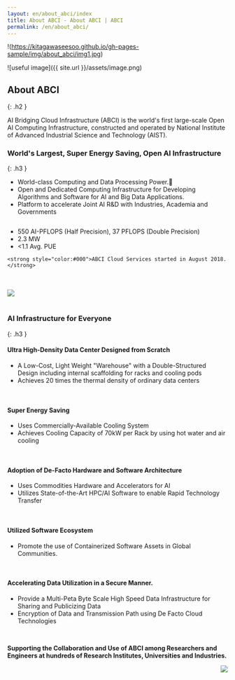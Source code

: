 ```yaml
---
layout: en/about_abci/index
title: About ABCI - About ABCI | ABCI
permalink: /en/about_abci/
---
```


!(https://kitagawaseesoo.github.io/gh-pages-sample/img/about_abci/img1.jpg)

![useful image]({{ site.url }}/assets/image.png)


## About ABCI
{: .h2 }

<div class="lead_text">AI Bridging Cloud Infrastructure (ABCI) is the world's first large-scale Open AI Computing Infrastructure, constructed and operated by National Institute of Advanced Industrial Science and Technology (AIST).</div>


### World's Largest, Super Energy Saving, Open AI Infrastructure
{: .h3 }

<div class="c">
<ul class="dot_ul">
    <li class="dot">World-class Computing and Data Processing Power.</li>
    <li class="dot">Open and Dedicated Computing Infrastructure for Developing Algorithms and Software for AI and Big Data Applications.</li>
    <li class="dot">Platform to accelerate Joint AI R&D with Industries, Academia and Governments</li>
</ul>
</div>
<div class="column">
    <ul class="square_ul">
        <li class="square">550 AI-PFLOPS (Half Precision), 37 PFLOPS (Double Precision)</li>
        <li class="square">2.3 MW</li>
        <li class="square">&lt;1.1 Avg. PUE</li>
    </ul>
   
    <strong style="color:#000">ABCI Cloud Services started in August 2018.</strong>
</div>
 <br /><br />
<img src="../../img/about_abci/map.png" /> <br /><br />


### AI Infrastructure for Everyone
{: .h3 }

<div class="c">
<h4 class="h4">Ultra High-Density Data Center Designed from Scratch</h4>
<ul class="dot_ul">
    <li class="dot">A Low-Cost, Light Weight "Warehouse" with a Double-Structured Design including internal scaffolding for racks and cooling pods</li>
    <li class="dot">Achieves 20 times the thermal density of ordinary data centers</li>
</ul>
<br />

<h4 class="h4">Super Energy Saving</h4>
<ul class="dot_ul">
    <li class="dot">Uses Commercially-Available Cooling System</li>
    <li class="dot">Achieves Cooling Capacity of 70kW per Rack by using hot water and air cooling</li>
</ul>
<br />
<h4 class="h4">Adoption of De-Facto Hardware and Software Architecture</h4>
<ul class="dot_ul">
    <li class="dot">Uses Commodities Hardware and Accelerators for AI</li>
    <li class="dot">Utilizes State-of-the-Art HPC/AI Software to enable Rapid Technology Transfer</li>
</ul>
<br />

<h4 class="h4">Utilized Software Ecosystem</h4>
<ul class="dot_ul">
    <li class="dot">Promote the use of Containerized Software Assets in Global Communities.</li>
</ul>
<br />

<h4 class="h4">Accelerating Data Utilization in a Secure Manner.</h4>
<ul class="dot_ul">
    <li class="dot">Provide a Multi-Peta Byte Scale High Speed Data Infrastructure for Sharing and Publicizing Data</li>
    <li class="dot">Encryption of Data and Transmission Path using De Facto Cloud Technologies</li>
</ul>
<br />

<strong>Supporting the Collaboration and Use of ABCI among Researchers and Engineers at hundreds of Research Institutes, Universities and Industries.</strong>
</div>
<div align="right">
<img src="../../img/about_abci/img1.jpg"></div>

